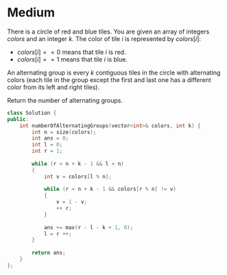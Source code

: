 # Medium

There is a circle of red and blue tiles. You are given an array of integers $colors$ and an integer $k$. The color of tile $i$ is represented by $colors[i]$:

- $colors[i] == 0$ means that tile $i$ is red.
- $colors[i] == 1$ means that tile $i$ is blue.

An alternating group is every $k$ contiguous tiles in the circle with alternating colors (each tile in the group except the first and last one has a different color from its left and right tiles).

Return the number of alternating groups.

```cpp
class Solution {
public:
    int numberOfAlternatingGroups(vector<int>& colors, int k) {
        int n = size(colors);
        int ans = 0;
        int l = 0;
        int r = 1;
        
        while (r < n + k - 1 && l < n)
        {
            int v = colors[l % n];
            
            while (r < n + k - 1 && colors[r % n] != v)
            {
                v = 1 - v;
                ++ r;
            }
            
            ans += max(r - l - k + 1, 0);
            l = r ++;
        }
        
        return ans;
    }
};
```
